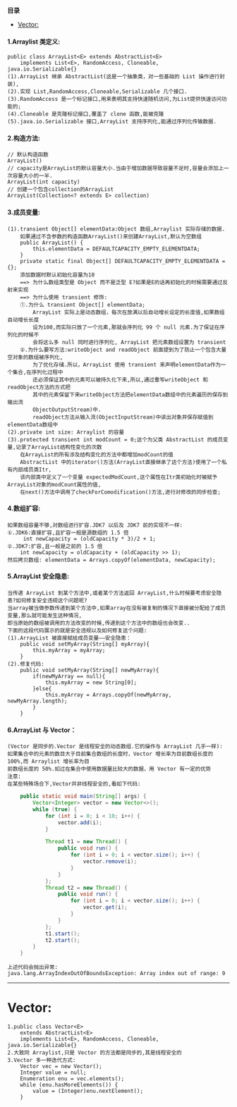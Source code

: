 <!-- START doctoc generated TOC please keep comment here to allow auto update -->
<!-- DON'T EDIT THIS SECTION, INSTEAD RE-RUN doctoc TO UPDATE -->
**目录**

- [Vector:](#vector)

<!-- END doctoc generated TOC please keep comment here to allow auto update -->

#### 1.Arraylist 类定义:
	public class ArrayList<E> extends AbstractList<E> 
		implements List<E>, RandomAccess, Cloneable, java.io.Serializable{}
	(1).ArrayList 继承 AbstractList(这是一个抽象类，对一些基础的 List 操作进行封装),
	(2).实现 List,RandomAccess,Cloneable,Serializable 几个接口.
	(3).RandomAccess 是一个标记接口,用来表明其支持快速随机访问,为List提供快速访问功能的;
	(4).Cloneable 是克隆标记接口,覆盖了 clone 函数,能被克隆
	(5).java.io.Serializable 接口,ArrayList 支持序列化,能通过序列化传输数据.
#### 2.构造方法:
	// 默认构造函数
	ArrayList()
	// capacity是ArrayList的默认容量大小.当由于增加数据导致容量不足时,容量会添加上一次容量大小的一半.
	ArrayList(int capacity)
	// 创建一个包含collection的ArrayList
	ArrayList(Collection<? extends E> collection)
#### 3.成员变量:
	(1).transient Object[] elementData:Object 数组,Arraylist 实际存储的数据.
		如果通过不含参数的构造函数ArrayList()来创建ArrayList,默认为空数组
		public ArrayList() {
	        this.elementData = DEFAULTCAPACITY_EMPTY_ELEMENTDATA;
	    }
	    private static final Object[] DEFAULTCAPACITY_EMPTY_ELEMENTDATA = {};
	    添加数据时默认初始化容量为10
	    ==> 为什么数组类型是 Object 而不是泛型 E?如果是E的话再初始化的时候需要通过反射来实现
	    ==> 为什么使用 transient 修饰:
		①.为什么 transient Object[] elementData;
			ArrayList 实际上是动态数组，每次在放满以后自动增长设定的长度值,如果数组自动增长长度
			设为100,而实际只放了一个元素,那就会序列化 99 个 null 元素.为了保证在序列化的时候不
			会将这么多 null 同时进行序列化,	ArrayList 把元素数组设置为 transient
		②.为什么要写方法:writeObject and readObject 前面提到为了防止一个包含大量空对象的数组被序列化,
			为了优化存储.所以，ArrayList 使用 transient 来声明elementData作为一个集合,在序列化过程中
			还必须保证其中的元素可以被持久化下来,所以,通过重写writeObject 和 readObject方法的方式把
			其中的元素保留下来writeObject方法把elementData数组中的元素遍历的保存到输出流
			ObjectOutputStream)中.
			readObject方法从输入流(ObjectInputStream)中读出对象并保存赋值到elementData数组中
	(2).private int size: Arraylist 的容量
	(3).protected transient int modCount = 0;这个为父类 AbstractList 的成员变量,记录了ArrayList结构性变化的次数
		在ArrayList的所有涉及结构变化的方法中都增加modCount的值
		AbstractList 中的iterator()方法(ArrayList直接继承了这个方法)使用了一个私有内部成员类Itr,
		该内部类中定义了一个变量 expectedModCount,这个属性在Itr类初始化时被赋予ArrayList对象的modCount属性的值,
		在next()方法中调用了checkForComodification()方法,进行对修改的同步检查;
#### 4.数组扩容:
	如果数组容量不够,对数组进行扩容.JDK7 以后及 JDK7 前的实现不一样:
	①.JDK6:直接扩容,且扩容一般是源数组的 1.5 倍
		 int newCapacity = (oldCapacity * 3)/2 + 1;
	②.JDK7:扩容,且一般是之前的 1.5 倍
		int newCapacity = oldCapacity + (oldCapacity >> 1);
	然后拷贝数组: elementData = Arrays.copyOf(elementData, newCapacity);
#### 5.ArrayList 安全隐患:
    当传递 ArrayList 到某个方法中,或者某个方法返回 ArrayList,什么时候要考虑安全隐患?如何修复安全违规这个问题呢?
	当array被当做参数传递到某个方法中,如果array在没有被复制的情况下直接被分配给了成员变量,那么就可能发生这种情况,
	即当原始的数组被调用的方法改变的时候,传递到这个方法中的数组也会改变..
	下面的这段代码展示的就是安全违规以及如何修复这个问题:
	(1).ArrayList 被直接赋给成员变量——安全隐患：
		public void setMyArray(String[] myArray){
			this.myArray = myArray;
		}
	(2).修复代码:
		public void setMyArray(String[] newMyArray){
			if(newMyArray == null){
				this.myArray = new String[0];					
			}else{
				this.myArray = Arrays.copyOf(newMyArray, newMyArray.length);
			}
		}
#### 6.ArrayList 与 Vector：
    (Vector 是同步的.Vector 是线程安全的动态数组.它的操作与 ArrayList 几乎一样):
	如果集合中的元素的数目大于目前集合数组的长度时，Vector 增长率为目前数组长度的 100%,而 Arraylist 增长率为目
	前数组长度的 50%.如过在集合中使用数据量比较大的数据，用 Vector 有一定的优势
	注意:
	在某些特殊场合下,Vector并非线程安全的,看如下代码:
```java
	public static void main(String[] args) {
		Vector<Integer> vector = new Vector<>();
		while (true) {
			for (int i = 0; i < 10; i++) {
				vector.add(i);
			}

			Thread t1 = new Thread() {
				public void run() {
					for (int i = 0; i < vector.size(); i++) {
						vector.remove(i);
					}
				}
			};
			Thread t2 = new Thread() {
				public void run() {
					for (int i = 0; i < vector.size(); i++) {
						vector.get(i);
					}
				}
			};
			t1.start();
			t2.start();
		}
	}	
```
	上述代码会抛出异常:
	java.lang.ArrayIndexOutOfBoundsException: Array index out of range: 9


--- 
# Vector:
    1.public class Vector<E>
        extends AbstractList<E>
        implements List<E>, RandomAccess, Cloneable, java.io.Serializable{}
    2.大致同 Arraylist,只是 Vector 的方法都是同步的,其是线程安全的
    3.Vector 多一种迭代方式:
        Vector vec = new Vector();
        Integer value = null;
        Enumeration enu = vec.elements();
        while (enu.hasMoreElements()) {
            value = (Integer)enu.nextElement();
        }

